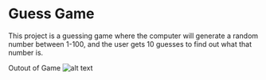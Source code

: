 # Guess Game

This project is a guessing game where the computer will generate a random number between 1-100, and the user gets 10 guesses to find out what that number is.

Outout of Game
![alt text](https://github.com/AsmaaEssamSultan/Object-Oriented-Programming-in-Java-/blob/main/Guess%20Game/output.PNG)
